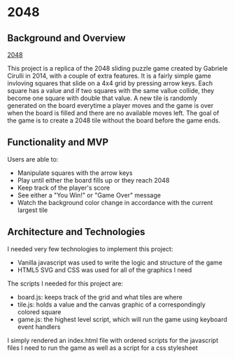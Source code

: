 # 2048

## Background and Overview

[2048](https://rexbodoia.github.io/2048/)

This project is a replica of the 2048 sliding puzzle game created by Gabriele Cirulli in 2014, with a couple of extra features. It is a fairly simple game invloving squares that slide on a 4x4 grid by pressing arrow keys. Each square has a value and if two squares with the same vallue collide, they become one square with double that value. A new tile is randomly generated on the board everytime a player moves and the game is over when the board is filled and there are no available moves left. The goal of the game is to create a 2048 tile without the board before the game ends.

## Functionality and MVP

Users are able to:
+ Manipulate squares with the arrow keys
+ Play until either the board fills up or they reach 2048
+ Keep track of the player's score
+ See either a "You Win!" or "Game Over" message
+ Watch the background color change in accordance with the current largest tile

## Architecture and Technologies

I needed very few technologies to implement this project:

+ Vanilla javascript was used to write the logic and structure of the game
+ HTML5 SVG and CSS was used for all of the graphics I need

The scripts I needed for this project are:

+ board.js: keeps track of the grid and what tiles are where
+ tile.js: holds a value and the canvas graphic of a correspondingly colored square
+ game.js: the highest level script, which will run the game using keyboard event handlers

I simply rendered an index.html file with ordered scripts for the javascript files I need to run the game as well as a script for a css stylesheet
